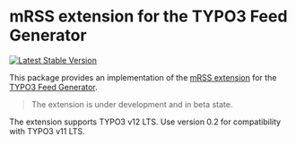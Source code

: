 # mRSS extension for the TYPO3 Feed Generator

[![Latest Stable Version](https://img.shields.io/packagist/v/brotkrueml/typo3-feed-generator-mrss.svg?label=stable)](https://packagist.org/packages/brotkrueml/typo3-feed-generator-mrss)

This package provides an implementation of the
[mRSS extension](https://www.rssboard.org/media-rss) for the
[TYPO3 Feed Generator](https://github.com/brotkrueml/typo3-feed-generator).

> The extension is under development and in beta state.

The extension supports TYPO3 v12 LTS. Use version 0.2 for compatibility with TYPO3 v11 LTS.
